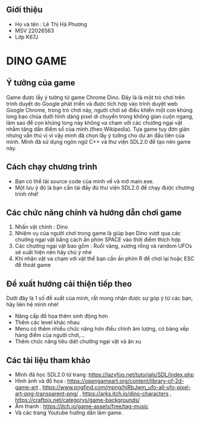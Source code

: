 ## Giới thiệu
* Họ và tên : Lê Thị Hà Phương
* MSV 22026563
* Lớp K67J
# DINO GAME
## Ý tưởng của game
Game được lấy ý tường từ game Chrome Dino. Đây là là một trò chơi trên trình duyệt do Google phát triển và được tích hợp vào trình duyệt web Google Chrome, trong trò chơi này, người chơi sẽ điều khiển một con khủng long bạo chúa dưới hình dáng pixel di chuyển trong không gian cuộn ngang, làm sao để con khủng long này không va chạm với các chướng ngại vật nhằm tăng dần điểm số của mình.(theo Wikipedia). Tựa game tuy đơn giản nhưng vẫn thú vị vì vậy mình đã chọn lấy ý tưởng cho dự án đầu tiên của mình. Mình đã sử dụng ngôn ngữ C++ và thư viện SDL2.0 để tạo nên game này. 
## Cách chạy chương trình
* Bạn có thể tải source code của mình về và mở main.exe. 
* Một lưu ý đó là bạn cần tải đầy đủ thư viện SDL2.0 để chạy được chương trình nhé!
## Các chức năng chính và hướng dẫn chơi game
1. Nhấn vật chính : Dino
2. Nhiệm vụ của người chơi trong game là giúp bạn Dino vượt qua các chướng ngại vật bằng cách ấn phím SPACE vào thời điểm thích hợp
3. Các chướng ngại vật bao gồm : Ruồi vàng, xương rồng và random UFOs sẽ xuất hiện nên hãy chú ý nhé
4. Khi nhân vật va chạm với vật thể bạn cần ấn phím R để chơi lại hoặc ESC để thoát game
## Đề xuất hướng cải thiện tiếp theo
Dưới đây là 1 số đề xuất của mình, rất mong nhận được sự góp ý từ các bạn, hãy liên hệ mình nhé!
* Nâng cấp đồ họa thêm sinh động hơn
* Thêm các level khác nhau
* Menu có thêm nhiều chức năng hơn điều chỉnh âm lượng, có bảng xếp hảng điểm của người chơi,...
* Thêm chức năng tiêu diệt chướng ngại vật và ăn xu 
## Các tài liệu tham khảo
* Mình đã học SDL2.0 từ trang :https://lazyfoo.net/tutorials/SDL/index.php
* Hình ảnh và đồ họa : https://opengameart.org/content/library-of-2d-game-art , https://www.pngfind.com/mpng/hiRbJwm_ufo-all-ufo-pixel-art-png-transparent-png/ , 
https://arks.itch.io/dino-characters , https://craftpix.net/categorys/game-backgrounds/
* Âm thanh : https://itch.io/game-assets/free/tag-music
* Và các trang Youtube hướng dẫn làm game.




